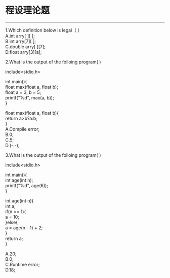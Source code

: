 # 程设理论题
--- 
1.Which definition below is legal（ ）     
A.int arry[ ][ ];   
B.int arry[7][ ];   
C.double arry[ ][7];       
D.float arry[3][a];

2.What is the output of the folloing program(  )   
            
include<stdio.h>                 

int main(){          
	  float max(float a, float b);           
	  float a = 3, b = 5;                    
	  printf("%d", max(a, b));              
}  

float max(float a, float b){                      
	return a>b?a:b;                   
}                
A.Compile error;                   
B.0;              
C.5;                
D.(-.-);  

          
3.What is the output of the folloing program(  )              

include<stdio.h>              

int main(){                  
	int age(int n);                  
	printf("%d", age(6));                  
}     
                 
int age(int n){                
	int a;                 
	if(n == 1){                
		a = 10;                   
	}else{                     
		a = age(n - 1) + 2;                
	}                  
	return a;                 
}               

A.20;               
B.0;                
C.Runtime error;               
D.18;         

